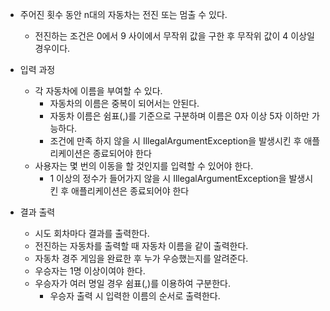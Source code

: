 + 주어진 횟수 동안 n대의 자동차는 전진 또는 멈출 수 있다.
    +  전진하는 조건은 0에서 9 사이에서 무작위 값을 구한 후 무작위 값이 4 이상일 경우이다.


+ 입력 과정
  + 각 자동차에 이름을 부여할 수 있다.
    + 자동차의 이름은 중복이 되어서는 안된다.
    + 자동차 이름은 쉼표(,)를 기준으로 구분하며 이름은 0자 이상 5자 이하만 가능하다.
    + 조건에 만족 하지 않을 시 IllegalArgumentException을 발생시킨 후 애플리케이션은 종료되어야 한다
  + 사용자는 몇 번의 이동을 할 것인지를 입력할 수 있어야 한다.
    + 1 이상의 정수가 들어가지 않을 시 IllegalArgumentException을 발생시킨 후 애플리케이션은 종료되어야 한다

    
+ 결과 출력
    + 시도 회차마다 결과를 출력한다.
    + 전진하는 자동차를 출력할 때 자동차 이름을 같이 출력한다.
    + 자동차 경주 게임을 완료한 후 누가 우승했는지를 알려준다.
    + 우승자는 1명 이상이여야 한다.
    + 우승자가 여러 명일 경우 쉼표(,)를 이용하여 구분한다.
        + 우승자 출력 시 입력한 이름의 순서로 출력한다.